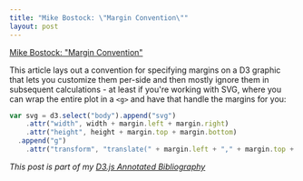 ```yaml
---
title: "Mike Bostock: \"Margin Convention\""
layout: post
---
```


[Mike Bostock: "Margin Convention"][article]

This article lays out a convention for specifying margins on a D3 graphic that lets you customize them per-side and then mostly ignore them in subsequent calculations - at least if you're working with SVG, where you can wrap the entire plot in a `<g>` and have that handle the margins for you:

```javascript
var svg = d3.select("body").append("svg")
    .attr("width", width + margin.left + margin.right)
    .attr("height", height + margin.top + margin.bottom)
  .append("g")
    .attr("transform", "translate(" + margin.left + "," + margin.top + ")");
```

_This post is part of my [D3.js Annotated Bibliography][d3biblio]_

[article]: http://bl.ocks.org/mbostock/3019563 "Margin Convention"
[d3biblio]: http://www.poorlytrainedape.com/tag/d3-bibliography/